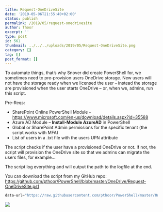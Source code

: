 ```yaml
---
title: Request-OneDriveSite
date: '2019-05-06T21:55:40+02:00'
status: publish
permalink: /2019/05/request-onedrivesite
author: Thoor
excerpt: ''
type: post
id: 561
thumbnail: ../../../uploads/2019/05/Request-OneDriveSite.png
category: []
tag: []
post_format: []
---
```

To automate things, that’s why Snover did create PowerShell for, we sometimes need to pre-provision users OneDrive storage. New users will not have the storage ready when we licensed the user – instead the storage are provisioned when the user starts OneDrive – or, when we, admins, run this script.

Pre-Reqs:

- SharePoint Online PowerShell Module –   
  <https://www.microsoft.com/en-us/download/details.aspx?id=35588>
- Azure AD Module – **Install-Module AzureAD** in PowerShell
- Global or SharePoint Admin permissions for the specific tenant (the script works with MFA)
- List of users in a .txt file with the users UPN attribute
 
The script checks if the user have a provisioned OneDrive or not. If not, the script will provision the OneDrive site so that we admins can migrate the users files, for example…

The script log everything and will output the path to the logfile at the end.

You can download the script from my GitHub repo:   
<https://github.com/pthoor/PowerShell/blob/master/OneDrive/Request-OneDriveSite.ps1>

 ```powershell
data-url="https://raw.githubusercontent.com/pthoor/PowerShell/master/OneDrive/Request-OneDriveSite.ps1" title="Request-OneDriveSite.ps1">
```

![](./Request-OneDriveSite.png)